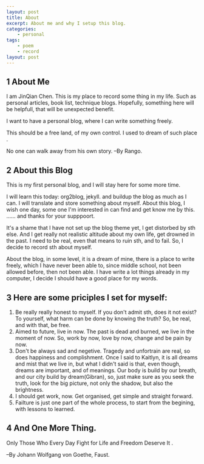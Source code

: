 ```yaml
---
layout: post
title: About
excerpt: About me and why I setup this blog.
categories:
    - personal
tags:
    - poem
    - record
layout: post
---
```

<div id="outline-container-sec-1" class="outline-2">
<h2 id="sec-1"><span class="section-number-2">1</span> About Me</h2>
<div class="outline-text-2" id="text-1">
<p>
I am JinQian Chen. This is my place to record some thing in my life. Such as personal articles, book list, technique blogs. Hopefully, something here will be helpfull, that will be unexpected benefit.
</p>

<p>
I want to have a personal blog, where I can write something freely.
</p>

<p>
This should be a free land, of my own control. I used to dream of such place .
</p>

<p>
No one can walk away from his own story.     &#x2013;By Rango.
</p>
</div>
</div>

<div id="outline-container-sec-2" class="outline-2">
<h2 id="sec-2"><span class="section-number-2">2</span> About this Blog</h2>
<div class="outline-text-2" id="text-2">
<p>
This is my first personal blog, and I will stay here for some more time.
</p>

<p>
I will learn this today: org2blog, jekyll. and buildup the blog as much as I can. I will translate and store something about myself. About this blog, I wish one day, some one I'm interested in can find and get know me by this. …… and thanks for your supppoort.
</p>

<p>
It's a shame that I have not set up the blog theme yet, I get distorbed by sth else. And I get really not realistic altitude about my own life, get drowned in the past. I need to be real, even that means to ruin sth, and to fail. So, I decide to record sth about myself.
</p>

<p>
About the blog, in some level, it is a dream of mine, there is a place to write freely, which I have never been able to, since middle school, not been allowed before, then not been able. I have write a lot things already in my computer, I decide I should have a good place for my words.
</p>
</div>
</div>

<div id="outline-container-sec-3" class="outline-2">
<h2 id="sec-3"><span class="section-number-2">3</span> Here are some priciples I set for myself:</h2>
<div class="outline-text-2" id="text-3">
<ol class="org-ol">
<li>Be really really honest to myself. If you don't admit sth, does it not exist? To yourself, what harm can be done by knowing the truth? So, be real, and with that, be free.
</li>

<li>Aimed to future, live in now. The past is dead and burned, we live in the moment of now. So, work by now, love by now, change and be pain by now.
</li>

<li>Don't be always sad and negetive. Tragedy and unfortrain are real, so does happiness and complishment. Once I said to Kaitlyn, it is all dreams and mist that we live in, but what I didn't said is that, even though, dreams are important, and of meanings. Our body is build by our breath, and our city build by dream(Gibran), so, just make sure as you seek the truth, look for the big picture, not only the shadow, but also the brightness.
</li>

<li>I should get work, now. Get organised, get simple and straight forward.
</li>

<li>Failture is just one part of the whole process, to start from the begining, with lessons to learned.
</li>
</ol>
</div>
</div>

<div id="outline-container-sec-4" class="outline-2">
<h2 id="sec-4"><span class="section-number-2">4</span> And One More Thing.</h2>
<div class="outline-text-2" id="text-4">
<p>
Only Those Who Every Day Fight for Life and Freedom Deserve It .
</p>

<p>
&#x2013;By Johann Wolfgang von Goethe, Faust.
</p>
</div>
</div>
